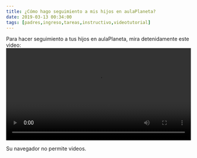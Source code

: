 ```yaml
---
title: ¿Cómo hago seguimiento a mis hijos en aulaPlaneta?
date: 2019-03-13 00:34:00
tags: [padres,ingreso,tareas,instructivo,videotutorial]
---
```

Para hacer seguimiento a tus hijos en aulaPlaneta, mira detenidamente este video:
<video controls="controls" style="width: 100%">
  <source type="video/mp4" src="../vids/34_Tutorial_Estudiantes_2020.mp4"></source>
  <p>Su navegador no permite videos.</p>
</video>

